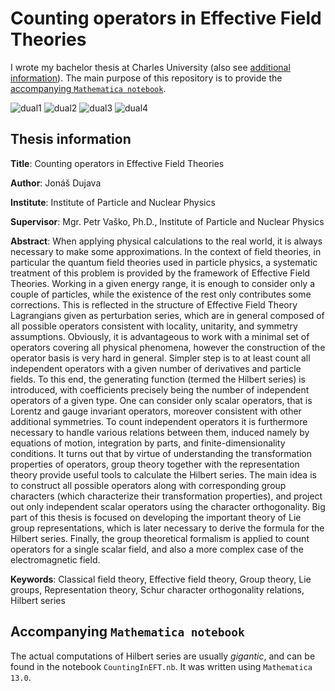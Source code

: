 # Counting operators in Effective Field Theories

I wrote my bachelor thesis at Charles University (also see [additional information](#thesis-information)). The main purpose of this repository is to provide the [accompanying `Mathematica notebook`](#accompanying-mathematica-notebook).

![dual1](https://user-images.githubusercontent.com/19737748/185472953-90eb8a5b-f098-4be4-9ea7-86a7dfe70dba.png)
![dual2](https://user-images.githubusercontent.com/19737748/185472956-4e6b1275-c334-40f9-9672-73aa4a815fb2.png)
![dual3](https://user-images.githubusercontent.com/19737748/185472960-1698f524-f867-430a-ad3a-455973a7588c.png)
![dual4](https://user-images.githubusercontent.com/19737748/185472963-b27635fe-110e-4c26-b1bf-27c4020d156d.png)

## Thesis information

**Title**: Counting operators in Effective Field Theories

**Author**: Jonáš Dujava

**Institute**: Institute of Particle and Nuclear Physics

**Supervisor**: Mgr. Petr Vaško, Ph.D., Institute of Particle and Nuclear Physics

**Abstract**: When applying physical calculations to the real world, it is always necessary to make some approximations. In the context of field theories, in particular the quantum field theories used in particle physics, a systematic treatment of this problem is provided by the framework of Effective Field Theories. Working in a given energy range, it is enough to consider only a couple of particles, while the existence of the rest only contributes some corrections. This is reflected in the structure of Effective Field Theory Lagrangians given as perturbation series, which are in general composed of all possible operators consistent with locality, unitarity, and symmetry assumptions. Obviously, it is advantageous to work with a minimal set of operators covering all physical phenomena, however the construction of the operator basis is very hard in general. Simpler step is to at least count all independent operators with a given number of derivatives and particle fields. To this end, the generating function (termed the Hilbert series) is introduced, with coefficients precisely being the number of independent operators of a given type. One can consider only scalar operators, that is Lorentz and gauge invariant operators, moreover consistent with other additional symmetries. To count independent operators it is furthermore necessary to handle various relations between them, induced namely by equations of motion, integration by parts, and finite-dimensionality conditions. It turns out that by virtue of understanding the transformation properties of operators, group theory together with the representation theory provide useful tools to calculate the Hilbert series. The main idea is to construct all possible operators along with corresponding group characters (which characterize their transformation properties), and project out only independent scalar operators using the character orthogonality. Big part of this thesis is focused on developing the important theory of Lie group representations, which is later necessary to derive the formula for the Hilbert series. Finally, the group theoretical formalism is applied to count operators for a single scalar field, and also a more complex case of the electromagnetic field.

**Keywords**: Classical field theory, Effective field theory, Group theory, Lie groups,
Representation theory, Schur character orthogonality relations, Hilbert series

## Accompanying `Mathematica notebook`

The actual computations of Hilbert series are usually *gigantic*, and can be found in the notebook `CountingInEFT.nb`. It was written using `Mathematica 13.0`.
